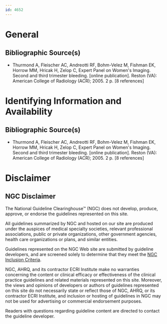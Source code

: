 ```yaml
---
id: 4652
---
```


# General

## Bibliographic Source(s)

- Thurmond A, Fleischer AC, Andreotti RF, Bohm-Velez M, Fishman EK, Horrow MM, Hricak H, Zelop C, Expert Panel on Women's Imaging. Second and third trimester bleeding. [online publication]. Reston (VA): American College of Radiology (ACR); 2005. 2 p. [8 references]

# Identifying Information and Availability

## Bibliographic Source(s)

- Thurmond A, Fleischer AC, Andreotti RF, Bohm-Velez M, Fishman EK, Horrow MM, Hricak H, Zelop C, Expert Panel on Women's Imaging. Second and third trimester bleeding. [online publication]. Reston (VA): American College of Radiology (ACR); 2005. 2 p. [8 references]

# Disclaimer

## NGC Disclaimer

The National Guideline Clearinghouse™ (NGC) does not develop, produce, approve, or endorse the guidelines represented on this site.

All guidelines summarized by NGC and hosted on our site are produced under the auspices of medical specialty societies, relevant professional associations, public or private organizations, other government agencies, health care organizations or plans, and similar entities.

Guidelines represented on the NGC Web site are submitted by guideline developers, and are screened solely to determine that they meet the [NGC Inclusion Criteria](/help-and-about/summaries/inclusion-criteria).

NGC, AHRQ, and its contractor ECRI Institute make no warranties concerning the content or clinical efficacy or effectiveness of the clinical practice guidelines and related materials represented on this site. Moreover, the views and opinions of developers or authors of guidelines represented on this site do not necessarily state or reflect those of NGC, AHRQ, or its contractor ECRI Institute, and inclusion or hosting of guidelines in NGC may not be used for advertising or commercial endorsement purposes.

Readers with questions regarding guideline content are directed to contact the guideline developer.

